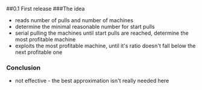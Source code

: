 ##0.1
First release
###The idea
 - reads number of pulls and number of machines 
 - determine the minimal reasonable number for start pulls 
 - serial pulling the machines until start pulls are reached, determine the most profitable machine
 - exploits the most profitable machine, until it's ratio doesn't fall below the next profitable one

### Conclusion
 - not effective - the best approximation isn't really needed here